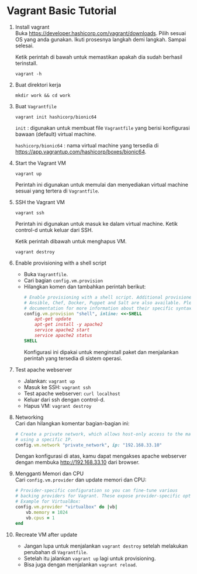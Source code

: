# Vagrant Basic Tutorial

1. Install vagrant  
    Buka https://developer.hashicorp.com/vagrant/downloads. Pilih sesuai OS yang anda gunakan. Ikuti prosesnya langkah demi langkah. Sampai selesai.

    Ketik perintah di bawah untuk memastikan apakah dia sudah berhasil terinstall.
    ```
    vagrant -h
    ```

2. Buat direktori kerja
    ```
    mkdir work && cd work
    ```

3. Buat `Vagrantfile`
    ```
    vagrant init hashicorp/bionic64
    ```

    `init` : digunakan untuk membuat file `Vagrantfile` yang berisi konfigurasi bawaan (default) virtual machine.

    `hashicorp/bionic64` : nama virtual machine yang tersedia di https://app.vagrantup.com/hashicorp/boxes/bionic64.
 
4. Start the Vagrant VM 
    ```
    vagrant up
    ```
    Perintah ini digunakan untuk memulai dan menyediakan virtual machine sesuai yang tertera di `Vagrantfile`.

5. SSH the Vagrant VM
    ```
    vagrant ssh
    ```
    Perintah ini digunakan untuk masuk ke dalam virtual machine. Ketik control-d untuk keluar dari SSH.

    Ketik perintah dibawah untuk menghapus VM.
    ```
    vagrant destroy
    ```

6. Enable provisioning with a shell script  
    - Buka `Vagrantfile`. 
    - Cari bagian `config.vm.provision`
    - Hilangkan komen dan tambahkan perintah berikut:
        ```ruby
        # Enable provisioning with a shell script. Additional provisioners such as
        # Ansible, Chef, Docker, Puppet and Salt are also available. Please see the
        # documentation for more information about their specific syntax and use.
        config.vm.provision "shell", inline: <<-SHELL
            apt-get update
            apt-get install -y apache2
            service apache2 start
            service apache2 status
        SHELL
        ```
        Konfigurasi ini dipakai untuk menginstall paket dan menjalankan perintah yang tersedia di sistem operasi.

7. Test apache webserver
    - Jalankan: `vagrant up`
    - Masuk ke SSH: `vagrant ssh`
    - Test apache webserver: `curl localhost`
    - Keluar dari ssh dengan control-d.
    - Hapus VM: `vagrant destroy`

8. Networking  
    Cari dan hilangkan komentar bagian-bagian ini:
    ```ruby
    # Create a private network, which allows host-only access to the machine
    # using a specific IP.
    config.vm.network "private_network", ip: "192.168.33.10"
    ```

    Dengan konfigurasi di atas, kamu dapat mengakses apache webserver dengan membuka http://192.168.33.10 dari browser.

9. Mengganti Memori dan CPU  
    Cari `config.vm.provider` dan update memori dan CPU:
    ```ruby
    # Provider-specific configuration so you can fine-tune various
    # backing providers for Vagrant. These expose provider-specific options.
    # Example for VirtualBox:
    config.vm.provider "virtualbox" do |vb|
        vb.memory = 1024
        vb.cpus = 1
    end
    ```

10. Recreate VM after update
    - Jangan lupa untuk menjalankan `vagrant destroy` setelah melakukan perubahan di `Vagrantfile`.
    - Setelah itu jalankan `vagrant up` lagi untuk provisioning.
    - Bisa juga dengan menjalankan `vagrant reload`.
